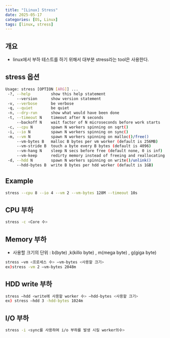 ```yaml
---
title: "[Linux] Stress"
date: 2025-05-17
categories: [OS, Linux]
tags: [linux, stress]
---
```


## 개요
- linux에서 부하 테스트를 하기 위해서 대부분 stress라는 tool은 사용한다.

## stress 옵션

```bash
Usage: stress [OPTION [ARG]] ...
 -?, --help         show this help statement
     --version      show version statement
 -v, --verbose      be verbose
 -q, --quiet        be quiet
 -n, --dry-run      show what would have been done
 -t, --timeout N    timeout after N seconds
     --backoff N    wait factor of N microseconds before work starts
 -c, --cpu N        spawn N workers spinning on sqrt()
 -i, --io N         spawn N workers spinning on sync()
 -m, --vm N         spawn N workers spinning on malloc()/free()
     --vm-bytes B   malloc B bytes per vm worker (default is 256MB)
     --vm-stride B  touch a byte every B bytes (default is 4096)
     --vm-hang N    sleep N secs before free (default none, 0 is inf)
     --vm-keep      redirty memory instead of freeing and reallocating
 -d, --hdd N        spawn N workers spinning on write()/unlink()
     --hdd-bytes B  write B bytes per hdd worker (default is 1GB)
```

## Example

```bash
stress --cpu 8 --io 4 --vm 2 --vm-bytes 128M --timeout 10s
```

## CPU 부하

```bash
stress -c <Core 수>
```

## Memory 부하

- 사용할 크기의 단위 : b(byte) ,k(killo byte) , m(mega byte) , g(giga byte)

```bash
stress –vm <프로세스 수> –vm-bytes <사용할 크기>
ex)stress -vm 2 –vm-bytes 2048m
```

## HDD write 부하

```bash
stress –hdd <write에 사용할 worker 수> –hdd-bytes <사용할 크기>
ex) stress –hdd 3 -hdd-bytes 1024m
```

## I/O  부하

```bash
stress -i <sync를 사용하여 i/o 부하를 발생 시킬 worker의수>
```